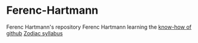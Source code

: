 # Ferenc-Hartmann
Ferenc Hartmann's repository
Ferenc Hartmann learning the [know-how of github](https://github.com/greenfox-academy/Ferenc-Hartmann)
[Zodiac syllabus](https://github.com/greenfox-academy/zodiac-syllabus)
